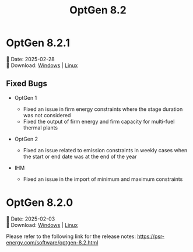 ﻿---
title: "OptGen 8.2"
nav_order: 2
---


# OptGen 8.2.1

📅 Date: 2025-02-28<br>
🔗 Download:
[Windows](https://www.psr-inc.com/app/link/?t=d&f=optgen-8.2.1-setup.zip)
\|
[Linux](https://www.psr-inc.com/app/link/?t=d&f=optgen-8.2.1-setup-linux.zip)

## Fixed Bugs

* OptGen 1
  * Fixed an issue in firm energy constraints where the stage duration was not considered
  * Fixed the output of firm energy and firm capacity for multi-fuel thermal plants

* OptGen 2
  * Fixed an issue related to emission constraints in weekly cases when the start or end date was at the end of the year

* IHM
  * Fixed an issue in the import of minimum and maximum constraints

# OptGen 8.2.0

📅 Date: 2025-02-03<br>
🔗 Download:
[Windows](https://www.psr-inc.com/app/link/?t=d&f=optgen-8.2.0-setup.zip)
\|
[Linux](https://www.psr-inc.com/app/link/?t=d&f=optgen-8.2.0-setup-linux.zip)

Please refer to the following link for the release notes: https://psr-energy.com/software/optgen-8.2.html

